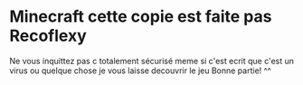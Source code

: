 # Minecraft cette copie est faite pas Recoflexy
Ne vous inquittez pas c totalement sécurisé meme si c'est ecrit que c'est un virus ou quelque chose 
je vous laisse decouvrir le jeu
Bonne partie! ^^
